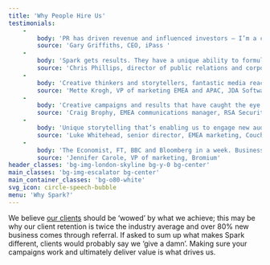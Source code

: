 ```yaml
---
title: 'Why People Hire Us'
testimonials:
    -
        body: 'PR has driven revenue and influenced investors – I’m a convert'
        source: 'Gary Griffiths, CEO, iPass '
    -
        body: 'Spark gets results. They have a unique ability to formulate engaging content that helps influence public policy and drive amazing coverage'
        source: 'Chris Phillips, director of public relations and corporate communications, ViaSat '
    -
        body: 'Creative thinkers and storytellers, fantastic media reach and great results - that''s why we''ve worked with Spark for over a decade'
        source: 'Mette Krogh, VP of marketing EMEA and APAC, JDA Software'
    -
        body: 'Creative campaigns and results that have caught the eye of the board and prospects alike'
        source: 'Craig Brophy, EMEA communications manager, RSA Security'
    -
        body: 'Unique storytelling that’s enabling us to engage new audiences'
        source: 'Luke Whitehead, senior director, EMEA marketing, Couchbase'
    -
        body: 'The Economist, FT, BBC and Bloomberg in a week. Business-changing results that continue to drive leads'
        source: 'Jennifer Carole, VP of marketing, Bromium'
header_classes: 'bg-img-london-skyline bg-y-0 bg-center'
main_classes: 'bg-img-escalator bg-center'
main_container_classes: 'bg-o80-white'
svg_icon: circle-speech-bubble
menu: 'Why Spark?'
---
```


We believe [our clients](/clients) should be ‘wowed’ by what we achieve; this may be why our client retention is twice the industry average and over 80% new business comes through referral. If asked to sum up what makes Spark different, clients would probably say we ‘give a damn’. Making sure your campaigns work and ultimately deliver value is what drives us.
